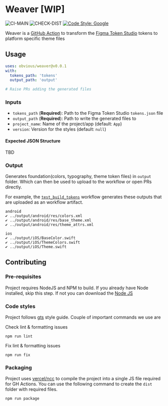 # Weaver [WIP]

![CI-MAIN](https://github.com/obvious/weaver/actions/workflows/ci.yml/badge.svg?branch=main)
![CHECK-DIST](https://github.com/obvious/weaver/actions/workflows/check_dist.yml/badge.svg)
[![Code Style: Google](https://img.shields.io/badge/code%20style-google-blueviolet.svg)](https://github.com/google/gts)

Weaver is a [GitHub Action] to transform the [Figma Token Studio] tokens to platform specific theme files

## Usage

```yaml
uses: obvious/weaver@v0.0.1
with:
  tokens_path: 'tokens'
  output_path: 'output'

# Raise PRs adding the generated files
```

### Inputs

- `tokens_path` (**Required**): Path to the Figma Token Studio `tokens.json` file
- `output_path` (**Required**): Path to write the generated files to
- `project_name`: Name of the project/app (default: `App`)
- `version`: Version for the styles (default: `null`)

#### Expected JSON Structure

TBD

### Output

Generates foundation(colors, typography, theme token files) in `output` folder. Which can
then be used to upload to the workflow or open PRs directly.

For example, the [`test_build_tokens`] workflow generates these outputs that are uploaded as an workflow artifact.

```
android
✔︎ ../output/android/res/colors.xml
✔︎ ../output/android/res/base_theme.xml
✔︎ ../output/android/res/theme_attrs.xml

ios
✔︎ ../output/iOS/BaseColor.swift
✔︎ ../output/iOS/ThemeColors.swift
✔︎ ../output/iOS/Theme.swift
```

## Contributing

### Pre-requisites

Project requires NodeJS and NPM to build. If you already have Node installed, skip this step. If not
you can download the [Node JS]

### Code styles

Project follows [gts] style guide. Couple of important commands we use are

Check lint & formatting issues

```
npm run lint
```

Fix lint & formatting issues

```
npm run fix
```

### Packaging

Project uses [vercel/ncc] to compile the project into a single JS file required for GH Actions. You can use
the following command to create the `dist` folder with required files.

```
npm run package
```

[Figma Token Studio]: https://tokens.studio/

[Node JS]: https://nodejs.org/en/download/

[gts]: https://github.com/google/gts

[GitHub Action]: https://github.com/features/actions

[`test_build_tokens`]: https://github.com/obvious/weaver/actions/workflows/test_build_tokens.yml

[vercel/ncc]: https://github.com/vercel/ncc
